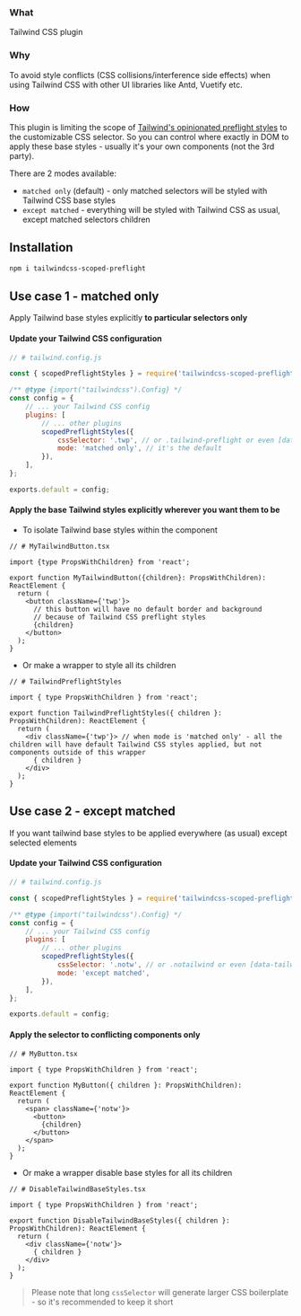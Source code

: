 ### What

Tailwind CSS plugin

### Why

To avoid style conflicts (CSS collisions/interference side effects) when using Tailwind CSS with other UI libraries like Antd, Vuetify etc.

### How

This plugin is limiting the scope of [Tailwind's opinionated preflight styles](https://tailwindcss.com/docs/preflight) to the customizable CSS selector.
So you can control where exactly in DOM to apply these base styles - usually it's your own components (not the 3rd party).

There are 2 modes available:
* `matched only` (default) - only matched selectors will be styled with Tailwind CSS base styles
* `except matched` - everything will be styled with Tailwind CSS as usual, except matched selectors children

## Installation

```bash
npm i tailwindcss-scoped-preflight
```

## Use case 1 - matched only
Apply Tailwind base styles explicitly **to particular selectors only**

#### Update your Tailwind CSS configuration

```javascript 
// # tailwind.config.js

const { scopedPreflightStyles } = require('tailwindcss-scoped-preflight');

/** @type {import("tailwindcss").Config} */
const config = {
    // ... your Tailwind CSS config
    plugins: [
        // ... other plugins
        scopedPreflightStyles({
            cssSelector: '.twp', // or .tailwind-preflight or even [data-twp=true] - any valid CSS selector of your choice
            mode: 'matched only', // it's the default
        }),
    ],
};

exports.default = config;
```

#### Apply the base Tailwind styles explicitly wherever you want them to be
    
* To isolate Tailwind base styles within the component

```tsx
// # MyTailwindButton.tsx

import {type PropsWithChildren} from 'react';

export function MyTailwindButton({children}: PropsWithChildren): ReactElement {
  return (
    <button className={'twp'}> 
      // this button will have no default border and background
      // because of Tailwind CSS preflight styles
      {children}
    </button>
  );
}
```

* Or make a wrapper to style all its children

```tsx
// # TailwindPreflightStyles

import { type PropsWithChildren } from 'react';

export function TailwindPreflightStyles({ children }: PropsWithChildren): ReactElement {
  return (
    <div className={'twp'}> // when mode is 'matched only' - all the children will have default Tailwind CSS styles applied, but not components outside of this wrapper
      { children }
    </div>
  );
}
```


## Use case 2 - except matched
If you want tailwind base styles to be applied everywhere (as usual) except selected elements

#### Update your Tailwind CSS configuration

```javascript 
// # tailwind.config.js

const { scopedPreflightStyles } = require('tailwindcss-scoped-preflight');

/** @type {import("tailwindcss").Config} */
const config = {
    // ... your Tailwind CSS config
    plugins: [
        // ... other plugins
        scopedPreflightStyles({
            cssSelector: '.notw', // or .notailwind or even [data-tailwind=false] - any valid CSS selector of your choice
            mode: 'except matched',
        }),
    ],
};

exports.default = config;
```

#### Apply the selector to conflicting components only 

```tsx
// # MyButton.tsx

import { type PropsWithChildren } from 'react';
    
export function MyButton({ children }: PropsWithChildren): ReactElement {
  return (
    <span> className={'notw'}>
      <button>
        {children}
      </button>
    </span>
  );
}
```

* Or make a wrapper disable base styles for all its children

```tsx
// # DisableTailwindBaseStyles.tsx

import { type PropsWithChildren } from 'react';

export function DisableTailwindBaseStyles({ children }: PropsWithChildren): ReactElement {
  return (
    <div className={'notw'}>
      { children }
    </div>
  );
}
```

> Please note that long `cssSelector` will generate larger CSS boilerplate - so it's recommended to keep it short
